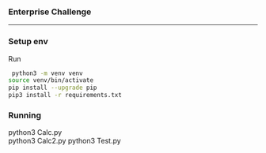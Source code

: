 ### Enterprise Challenge

----
### Setup env
Run 
```zsh 
 python3 -m venv venv
source venv/bin/activate
pip install --upgrade pip    
pip3 install -r requirements.txt  
```

### Running 
python3 Calc.py          
python3 Calc2.py
python3 Test.py                   